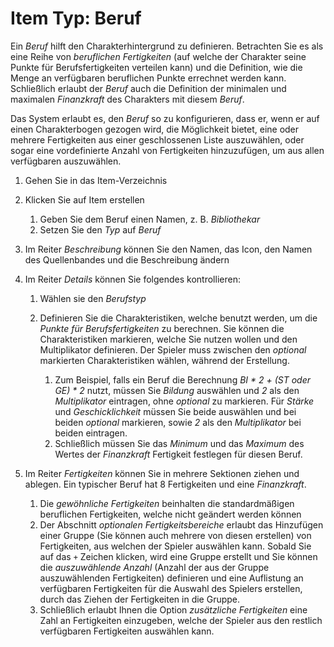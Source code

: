 # Item Typ: Beruf

Ein _Beruf_ hilft den Charakterhintergrund zu definieren. Betrachten Sie es als eine Reihe von _beruflichen Fertigkeiten_ (auf welche der Charakter seine Punkte für Berufsfertigkeiten verteilen kann) und die Definition, wie die Menge an verfügbaren beruflichen Punkte errechnet werden kann. Schließlich erlaubt der _Beruf_ auch die Definition der minimalen und maximalen _Finanzkraft_ des Charakters mit diesem _Beruf_.

Das System erlaubt es, den _Beruf_ so zu konfigurieren, dass er, wenn er auf einen Charakterbogen gezogen wird, die Möglichkeit bietet, eine oder mehrere Fertigkeiten aus einer geschlossenen Liste auszuwählen, oder sogar eine vordefinierte Anzahl von Fertigkeiten hinzuzufügen, um aus allen verfügbaren auszuwählen.

1. Gehen Sie in das Item-Verzeichnis
2. Klicken Sie auf Item erstellen

	1. Geben Sie dem Beruf einen Namen, z. B. _Bibliothekar_
	2. Setzen Sie den _Typ_ auf _Beruf_

3. Im Reiter _Beschreibung_ können Sie den Namen, das Icon, den Namen des Quellenbandes und die Beschreibung ändern
4. Im Reiter _Details_ können Sie folgendes kontrollieren:

	1. Wählen sie den _Berufstyp_
	2. Definieren Sie die Charakteristiken, welche benutzt werden, um die _Punkte für Berufsfertigkeiten_ zu berechnen. Sie können die Charakteristiken markieren, welche Sie nutzen wollen und den Multiplikator definieren. Der Spieler muss zwischen den _optional_ markierten Charakteristiken wählen, während der Erstellung.

		1. Zum Beispiel, falls ein Beruf die Berechnung _BI * 2 + (ST oder GE) * 2_ nutzt, müssen Sie _Bildung_ auswählen und _2_ als den _Multiplikator_ eintragen, ohne _optional_ zu markieren. Für _Stärke_ und _Geschicklichkeit_ müssen Sie beide auswählen und bei beiden _optional_ markieren, sowie _2_ als den _Multiplikator_ bei beiden eintragen.
		2. Schließlich müssen Sie das _Minimum_ und das _Maximum_ des Wertes der _Finanzkraft_ Fertigkeit festlegen für diesen Beruf.

5. Im Reiter _Fertigkeiten_ können Sie in mehrere Sektionen ziehen und ablegen. Ein typischer Beruf hat 8 Fertigkeiten und eine _Finanzkraft_.

	1. Die _gewöhnliche Fertigkeiten_ beinhalten die standardmäßigen beruflichen Fertigkeiten, welche nicht geändert werden können
	2. Der Abschnitt _optionalen Fertigkeitsbereiche_ erlaubt das Hinzufügen einer Gruppe (Sie können auch mehrere von diesen erstellen) von Fertigkeiten, aus welchen der Spieler auswählen kann. Sobald Sie auf das `+` Zeichen klicken, wird eine Gruppe erstellt und Sie können die _auszuwählende Anzahl_ (Anzahl der aus der Gruppe auszuwählenden Fertigkeiten) definieren und eine Auflistung an verfügbaren Fertigkeiten für die Auswahl des Spielers erstellen, durch das Ziehen der Fertigkeiten in die Gruppe.
	3. Schließlich erlaubt Ihnen die Option _zusätzliche Fertigkeiten_ eine Zahl an Fertigkeiten einzugeben, welche der Spieler aus den restlich verfügbaren Fertigkeiten auswählen kann.
